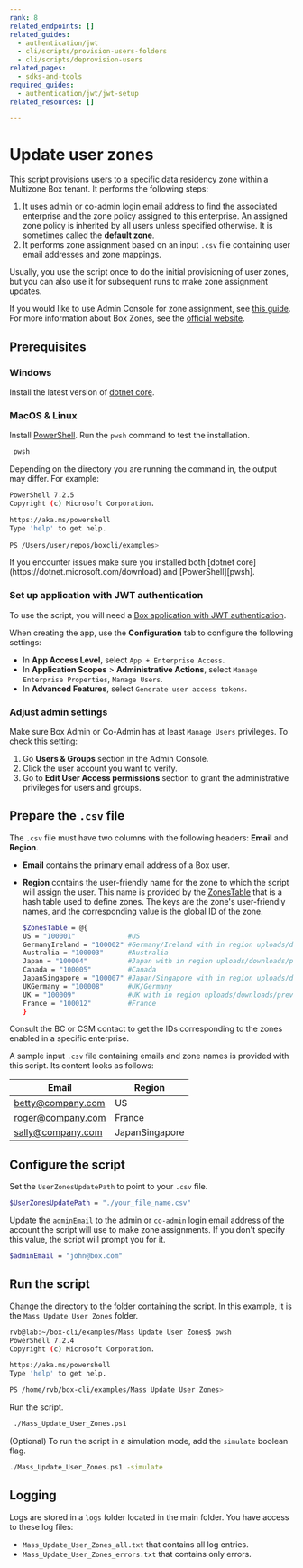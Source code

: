 ```yaml
---
rank: 8
related_endpoints: []
related_guides:
  - authentication/jwt
  - cli/scripts/provision-users-folders
  - cli/scripts/deprovision-users
related_pages:
  - sdks-and-tools
required_guides:
  - authentication/jwt/jwt-setup
related_resources: []

---
```

# Update user zones

This [script][script] provisions users to a specific 
data residency zone within a Multizone Box tenant.
It performs the following steps:

<!-- markdownlint-disable line-length -->

1. It uses admin or co-admin login email address to find the associated enterprise and the zone policy assigned to this enterprise. An assigned zone policy is inherited by all users unless specified otherwise. It is sometimes called the **default zone**.
2. It performs zone assignment based on an input `.csv` file containing user email addresses and zone mappings.

<message>
Usually, you use the script once to do the initial provisioning of user zones, but you can also use it for subsequent runs to make zone assignment updates.
</message>

If you would like to use Admin Console for zone assignment, see [this guide][zonesguide].
For more information about Box Zones, see the [official website][zonespage].

## Prerequisites

### Windows

Install the latest version of [dotnet core](https://dotnet.microsoft.com/download).

### MacOS & Linux

Install [PowerShell][pwsh]. Run the `pwsh` command to test the installation.

   ```bash
    pwsh 
   ```

Depending on the directory you are
running the command in, the output may differ.
For example:

   ```bash
   PowerShell 7.2.5
   Copyright (c) Microsoft Corporation.

   https://aka.ms/powershell
   Type 'help' to get help.
     
   PS /Users/user/repos/boxcli/examples> 
   ```

   <message>
      If you encounter issues make sure you installed both 
      [dotnet core](https://dotnet.microsoft.com/download) and 
      [PowerShell][pwsh].
   </message>

### Set up application with JWT authentication

To use the script, you will need a [Box application with JWT authentication][jwtapp]. 

When creating the app, use the **Configuration** tab
to configure the following settings:

* In **App Access Level**, select `App + Enterprise Access`.
* In **Application Scopes** > **Administrative Actions**, select `Manage Enterprise Properties`, `Manage Users`.
* In **Advanced Features**, select `Generate user access tokens`.

### Adjust admin settings

Make sure Box Admin or Co-Admin has at least `Manage Users` privileges.
To check this setting:

1. Go **Users & Groups** section in the Admin Console.
2. Click the user account you want to verify.
3. Go to **Edit User Access permissions** section to grant the administrative privileges for users and groups. 

## Prepare the `.csv` file

The `.csv` file must have two columns with the following headers: **Email** and **Region**. 

* **Email** contains the primary email address of a Box user. 
* **Region**  contains the user-friendly name for the zone to which the script will assign the user. This name is provided by the [ZonesTable][zonestable] that is a hash table used to define zones. The keys are the zone's user-friendly names, and the corresponding value is the global ID of the zone. 

  ```bash
  $ZonesTable = @{
  US = "100001"             #US
  GermanyIreland = "100002" #Germany/Ireland with in region uploads/downloads/previews
  Australia = "100003"      #Australia
  Japan = "100004"          #Japan with in region uploads/downloads/previews
  Canada = "100005"         #Canada
  JapanSingapore = "100007" #Japan/Singapore with in region uploads/downloads/previews
  UKGermany = "100008"      #UK/Germany
  UK = "100009"             #UK with in region uploads/downloads/previews
  France = "100012"         #France
  }

  ```
  
<message>
  Consult the BC or CSM contact to get the IDs corresponding to the zones enabled in a specific enterprise.
</message>
 
A sample input `.csv` file containing emails and zone names is provided with this script. Its content looks as follows:

| Email|Region|
|------|-------|
|betty@company.com|US|
|roger@company.com|France|
|sally@company.com|JapanSingapore|

## Configure the script

Set the `UserZonesUpdatePath` to point to your `.csv` file.

```bash
$UserZonesUpdatePath = "./your_file_name.csv"
```

Update the `adminEmail` to the admin or `co-admin` login email address of    the account the script will use to make zone assignments. 
If you don't specify this value, the script will prompt you for it.

```bash
$adminEmail = "john@box.com"
```

## Run the script

Change the directory to the folder containing the script. 
In this example, it is the `Mass Update User Zones` folder.
   
```bash
rvb@lab:~/box-cli/examples/Mass Update User Zones$ pwsh
PowerShell 7.2.4
Copyright (c) Microsoft Corporation.

https://aka.ms/powershell
Type 'help' to get help.

PS /home/rvb/box-cli/examples/Mass Update User Zones>
```

Run the script.
   
   ```bash
    ./Mass_Update_User_Zones.ps1
   ```

(Optional) To run the script in a simulation mode, 
add the `simulate` boolean flag.

```bash
./Mass_Update_User_Zones.ps1 -simulate
```

## Logging

Logs are stored in a `logs` folder located in the main folder. 
You have access to these log files:

* `Mass_Update_User_Zones_all.txt` that contains all log entries.
* `Mass_Update_User_Zones_errors.txt` that contains only errors.

<!-- markdownlint-enable line-length -->

[zonesguide]: https://support.box.com/hc/en-us/articles/360044193533-Assigning-Zones-through-the-Admin-Console
[script]: https://github.com/box/boxcli/tree/main/examples/Mass%20Update%20User%20Zones
[zonespage]: https://www.box.com/zones
[zonestable]: https://github.com/box/boxcli/blob/main/examples/Mass%20Update%20User%20Zones/Mass_Update_User_Zones.ps1#L23
[jwtapp]: g://cli/cli-docs/jwt-cli
[scripts]: https://github.com/box/boxcli/tree/main/examples
[pwsh]: https://docs.microsoft.com/en-us/powershell/scripting/install/installing-powershell?view=powershell-7.2
[console]: https://app.box.com/developers/console